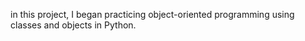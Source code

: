 in this project, I began practicing object-oriented programming using
classes and objects in Python. 
